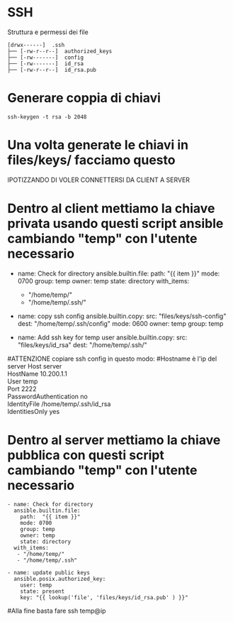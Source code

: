 # SSH

Struttura e permessi dei file

```
[drwx------]  .ssh
├── [-rw-r--r--]  authorized_keys
├── [-rw-------]  config
├── [-rw-------]  id_rsa
├── [-rw-r--r--]  id_rsa.pub
```

# Generare coppia di chiavi

```
ssh-keygen -t rsa -b 2048
```

# Una volta generate le chiavi in files/keys/ facciamo questo

IPOTIZZANDO DI VOLER CONNETTERSI DA CLIENT A SERVER

# Dentro al client mettiamo la chiave privata usando questi script ansible cambiando "temp" con l'utente necessario

- name: Check for directory
  ansible.builtin.file:
    path:  "{{ item }}"
    mode: 0700
    group: temp
    owner: temp
    state: directory
  with_items:
    - "/home/temp/"
    - "/home/temp/.ssh/"

- name: copy ssh config
  ansible.builtin.copy:
    src: "files/keys/ssh-config"
    dest: "/home/temp/.ssh/config"
    mode: 0600
    owner: temp
    group: temp

- name: Add ssh key for temp user
  ansible.builtin.copy:
    src: "files/keys/id_rsa"
    dest: "/home/temp/.ssh/"

#ATTENZIONE  copiare ssh config in questo modo:
#Hostname è l'ip del server
Host server                                                                                                              
     HostName 10.200.1.1                                                                                                                   
     User temp                                                                                                                             
     Port 2222                                                                                                             
     PasswordAuthentication no                                                                                   
     IdentityFile /home/temp/.ssh/id_rsa                                                                         
     IdentitiesOnly yes

# Dentro al server mettiamo la chiave pubblica con questi script cambiando "temp" con l'utente necessario


    - name: Check for directory
      ansible.builtin.file:
        path:  "{{ item }}"
        mode: 0700
        group: temp
        owner: temp
        state: directory
      with_items:
       - "/home/temp/"
       - "/home/temp/.ssh"

    - name: update public keys
      ansible.posix.authorized_key:
        user: temp
        state: present
        key: "{{ lookup('file', 'files/keys/id_rsa.pub' ) }}"


#Alla fine basta fare ssh temp@ip